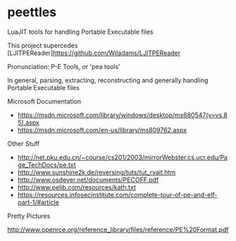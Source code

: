 # peettles
LuaJIT tools for handling Portable Executable files

This project supercedes [LJITPEReader]https://github.com/Wiladams/LJITPEReader

Pronunciation: P-E Tools, or 'pea tools'

In general, parsing, extracting, reconstructing and generally handling Portable Executable files

Microsoft Documentation

* https://msdn.microsoft.com/library/windows/desktop/ms680547(v=vs.85).aspx
* https://msdn.microsoft.com/en-us/library/ms809762.aspx

Other Stuff

* http://net.pku.edu.cn/~course/cs201/2003/mirrorWebster.cs.ucr.edu/Page_TechDocs/pe.txt
* http://www.sunshine2k.de/reversing/tuts/tut_rvait.htm
* http://www.osdever.net/documents/PECOFF.pdf
* http://www.pelib.com/resources/kath.txt
* https://resources.infosecinstitute.com/complete-tour-of-pe-and-elf-part-1/#article

Pretty Pictures

http://www.openrce.org/reference_library/files/reference/PE%20Format.pdf


